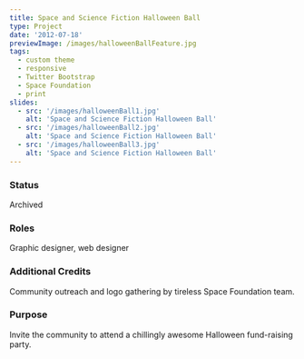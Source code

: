 ```yaml
---
title: Space and Science Fiction Halloween Ball
type: Project
date: '2012-07-18'
previewImage: /images/halloweenBallFeature.jpg
tags:
  - custom theme
  - responsive
  - Twitter Bootstrap
  - Space Foundation
  - print
slides:
  - src: '/images/halloweenBall1.jpg'
    alt: 'Space and Science Fiction Halloween Ball'
  - src: '/images/halloweenBall2.jpg'
    alt: 'Space and Science Fiction Halloween Ball'
  - src: '/images/halloweenBall3.jpg'
    alt: 'Space and Science Fiction Halloween Ball'
---
```


### Status

Archived

### Roles

Graphic designer, web designer

### Additional Credits

Community outreach and logo gathering by tireless Space Foundation team.

### Purpose

Invite the community to attend a chillingly awesome Halloween fund-raising party.
